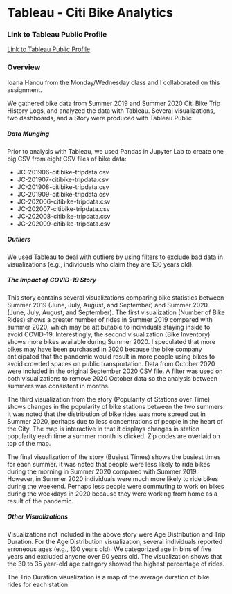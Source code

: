 # Tableau - Citi Bike Analytics

### Link to Tableau Public Profile

[Link to Tableau Public Profile](https://public.tableau.com/profile/david.fried8413#!/)

### Overview

Ioana Hancu from the Monday/Wednesday class and I collaborated on this assignment.

We gathered bike data from Summer 2019 and Summer 2020 Citi Bike Trip History Logs, and analyzed the data with Tableau. Several visualizations, two dashboards, and a Story were produced with Tableau Public.

##### Data Munging

Prior to analysis with Tableau, we used Pandas in Jupyter Lab to create one big CSV from eight CSV files of bike data:

* JC-201906-citibike-tripdata.csv
* JC-201907-citibike-tripdata.csv
* JC-201908-citibike-tripdata.csv
* JC-201909-citibike-tripdata.csv
* JC-202006-citibike-tripdata.csv
* JC-202007-citibike-tripdata.csv
* JC-202008-citibike-tripdata.csv
* JC-202009-citibike-tripdata.csv

##### Outliers

We used Tableau to deal with outliers by using filters to exclude bad data in visualizations (e.g., individuals who claim they are 130 years old).

##### The Impact of COVID-19 Story

This story contains several visualizations comparing bike statistics between Summer 2019 (June, July, August, and September) and Summer 2020 (June, July, August, and September). The first visualization (Number of Bike Rides) shows a greater number of rides in Summer 2019 compared with summer 2020, which may be attibutable to individuals staying inside to avoid COVID-19. Interestingly, the second visualization (Bike Inventory) shows more bikes available during Summer 2020. I speculated that more bikes may have been purchased in 2020 because the bike company anticipated that the pandemic would result in more people using bikes to avoid crowded spaces on public transportation. Data from October 2020 were included in the original September 2020 CSV file. A filter was used on both visualizations to remove 2020 October data so the analysis between summers was consistent in months.

The third visualization from the story (Popularity of Stations over Time) shows changes in the popularity of bike stations between the two summers. It was noted that the distribution of bike rides was more spread out in Summer 2020, perhaps due to less concentrations of people in the heart of the City. The map is interactive in that it displays changes in station popularity each time a summer month is clicked. Zip codes are overlaid on top of the map.

The final visualization of the story (Busiest Times) shows the busiest times for each summer. It was noted that people were less likely to ride bikes during the morning in Summer 2020 compared with Summer 2019. However, in Summer 2020 individuals were much more likely to ride bikes during the weekend. Perhaps less people were commuting to work on bikes during the weekdays in 2020 because they were working from home as a result of the pandemic.

##### Other Visualizations

Visualizations not included in the above story were Age Distribution and Trip Duration. For the Age Distribution visualization, several individuals reported erroneous ages (e.g., 130 years old). We categorized age in bins of five years and excluded anyone over 90 years old. The visualization shows that the 30 to 35 year-old age category showed the highest percentage of rides.

The Trip Duration visualization is a map of the average duration of bike rides for each station.